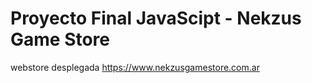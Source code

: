 # Proyecto Final JavaScipt - Nekzus Game Store
webstore desplegada https://www.nekzusgamestore.com.ar


